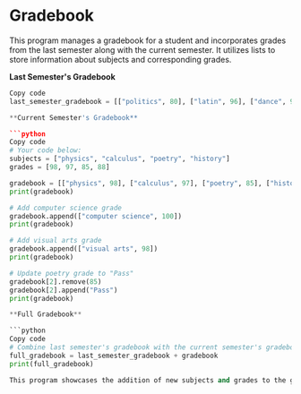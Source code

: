 # Gradebook
This program manages a gradebook for a student and incorporates grades from the last semester along with the current semester. It utilizes lists to store information about subjects and corresponding grades.

**Last Semester's Gradebook**

```python
Copy code
last_semester_gradebook = [["politics", 80], ["latin", 96], ["dance", 97], ["architecture", 65]]

**Current Semester's Gradebook**

```python
Copy code
# Your code below:
subjects = ["physics", "calculus", "poetry", "history"]
grades = [98, 97, 85, 88]

gradebook = [["physics", 98], ["calculus", 97], ["poetry", 85], ["history", 88]]
print(gradebook)

# Add computer science grade
gradebook.append(["computer science", 100])
print(gradebook)

# Add visual arts grade
gradebook.append(["visual arts", 98])
print(gradebook)

# Update poetry grade to "Pass"
gradebook[2].remove(85)
gradebook[2].append("Pass")
print(gradebook)

**Full Gradebook**

```python
Copy code
# Combine last semester's gradebook with the current semester's gradebook
full_gradebook = last_semester_gradebook + gradebook
print(full_gradebook)

This program showcases the addition of new subjects and grades to the gradebook, as well as the update of a grade to a "Pass" status. The final full_gradebook variable combines grades from the last semester with the current semester, providing a comprehensive overview of the student's academic performance.

